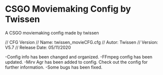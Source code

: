 # CSGO Moviemaking Config by Twissen
 A CSGO moviemaking config made by twissen


// CFG Version
// Name: twissen_movieCFG.cfg
// Autor: Twissen
// Version: V5.7
// Release Date: 05/11/2020

-Config info has been changed and organized.
-FFmpeg config has been updated.
-Mirv Agr has been added to config. Check out the config for further information.
-Some bugs has been fixed.